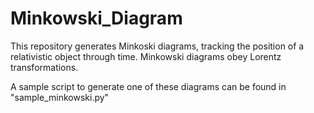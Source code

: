 # Minkowski_Diagram

This repository generates Minkoski diagrams, tracking the position of a relativistic object through time. Minkowski diagrams obey Lorentz transformations.

A sample script to generate one of these diagrams can be found in "sample_minkowski.py"
